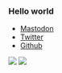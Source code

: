 ### Hello world

* <a rel="me" href="https://fosstodon.org/@tru">Mastodon</a>
* <a rel="me" href="https://twitter.com/huynh_tru">Twitter</a>
* <a href="https://github.com/truatpasteurdotfr">Github</a>

![](https://github-profile-summary-cards.vercel.app/api/cards/profile-details?username=truatpasteurdotfr&theme=nord_dark)
![](https://github-profile-summary-cards.vercel.app/api/cards/stats?username=truatpasteurdotfr&theme=nord_dark)
